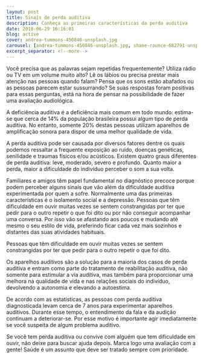 ```yaml
---
layout: post
title: Sinais de perda auditiva
description: Conheça as primeiras características da perda auditiva
date: 2018-06-29 16:16:01
blog: active
cover: andrea-tummons-450846-unsplash.jpg
carousel: [andrea-tummons-450846-unsplash.jpg, shane-rounce-682791-unsplash.jpg]
excerpt_separator: <!--more-->
---
```

Você precisa que as palavras sejam repetidas frequentemente? Utiliza rádio ou TV em um volume muito alto? Lê os lábios ou precisa prestar mais atenção nas pessoas quando falam? Pensa que os sons estão abafados ou as pessoas parecem estar sussurrando?<!--more-->  Se suas respostas foram positivas para essas perguntas, está na hora de pensar na possibilidade de fazer uma avaliação audiológica.

A deficiência auditiva é a deficiência mais comum em todo mundo: estima-se que cerca de 14% da população brasileira possui algum tipo de perda auditiva. No entanto, somente 20% destas pessoas utilizam aparelhos de amplificação sonora para dispor de uma melhor qualidade de vida.

A perda auditiva pode ser causada por diversos fatores dentre os quais podemos ressaltar a frequente exposição ao ruído, doenças genéticas, senilidade e traumas físicos e/ou acústicos. Existem quatro graus diferentes de perda auditiva: leve, moderado, severo e profundo. Quanto maior a perda, maior a dificuldade do indivíduo perceber o som a sua volta.

Familiares e amigos têm papel fundamental no diagnóstico precoce porque podem perceber alguns sinais que vão além da dificuldade auditiva experimentada por quem a sofre. Normalmente uma das primeiras características é o isolamento social e a depressão. Pessoas que têm dificuldade em ouvir muitas vezes se sentem constrangidas por ter que pedir para o outro repetir o que foi dito ou por não conseguir acompanhar uma conversa. Por isso vão se afastando aos poucos e mudando até mesmo o seu estilo de vida, preferindo ficar cada vez mais sozinhos e distantes das suas atividades habituais.

<p class="thme-blockquote">
  Pessoas que têm dificuldade em ouvir muitas vezes se sentem constrangidas por ter que pedir para o outro repetir o que foi dito.
</p>

Os aparelhos auditivos são a solução para a maioria dos casos de perda auditiva e entram como parte do tratamento de reabilitação auditiva, não somente para estimular a via auditiva, mas também para proporcionar uma melhora na qualidade de vida e nas relações sociais do indivíduo, devolvendo a autonomia e elevando a autoestima.

De acordo com as estatísticas, as pessoas com perda auditiva diagnosticada levam cerca de 7 anos para experimentar aparelhos auditivos. Durante esse tempo, o entendimento da fala e da audição continuam a deteriorar-se.  Por esse motivo é importante agir imediatamente se você suspeita de algum problema auditivo.

Se você tem perda auditiva ou convive com alguém que tem dificuldade em ouvir, não deixe para buscar ajuda depois. Marca logo uma avaliação com a gente! Saúde é um assunto que deve ser tratado sempre com prioridade. 
